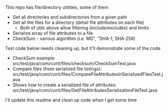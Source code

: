 This repo has file/directory utilities, some of them
- Get all directories and subdirectories from a given path
- Get all the files for a directory (detail file attributes on each file)
  - Both of utils above allow filtering (include/excludes) and limits
- Serialize array of file attributes to a file
- CheckSum - various algorithm (i.e. MD", "SHA-1, SHA-256)

Test code below needs cleaning up, but it'll demonstrate some of the code
- CheckSum example: src/test/java/com/corti/files/checksum/CheckSumTest.java
- Compare files (from serialized file listings): src/test/java/com/corti/files/CompareFileAttributesInSerializedFilesTest.java
- Shows how to create a serialized file of attributes: src/test/java/com/corti/files/GetFileAttributesSerializationFileTest.java

I'll update this readme and clean up code when I get some time
